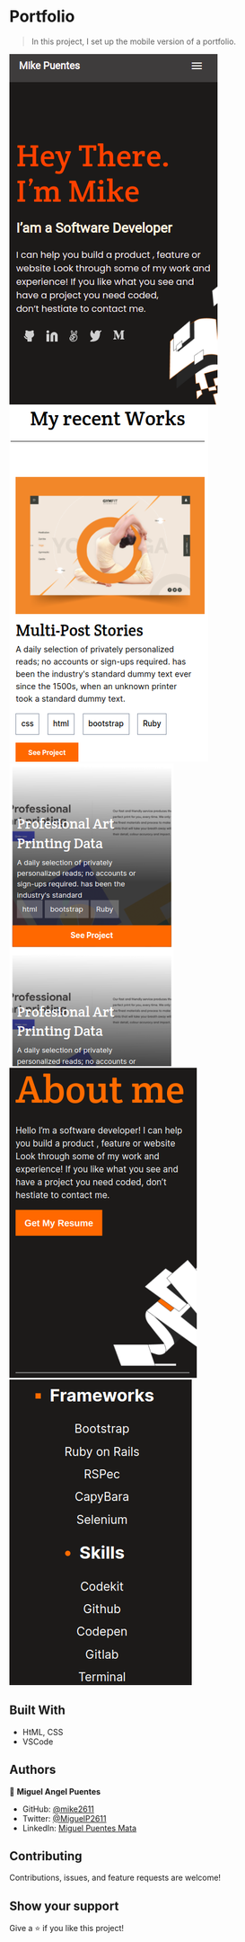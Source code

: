 # Portfolio

>  In this project, I set up the mobile version of a portfolio.

![screenshot](images/portfolioImage.png)
![screenshot](images/workImage.png)
![screenshot](images/cardImage.png)
![screenshot](images/aboutImage.png)
![screenshot](images/listImage.png)
 
## Built With

- HtML, CSS
- VSCode

## Authors

👤 **Miguel Angel Puentes**
- GitHub: [@mike2611](https://github.com/mike2611)
- Twitter: [@MiguelP2611](https://twitter.com/MiguelP2611)
- LinkedIn: [Miguel Puentes Mata](https://linkedin.com/in/miguel-puentes-mata-90a562139/)

## Contributing

Contributions, issues, and feature requests are welcome!

## Show your support

Give a ⭐️ if you like this project!
